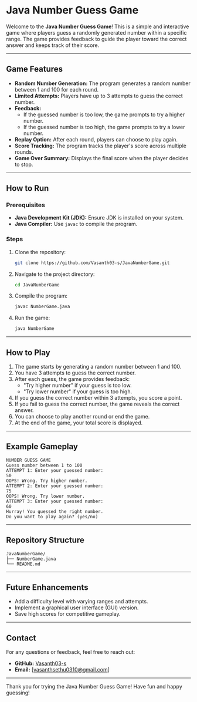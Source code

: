# Java Number Guess Game

Welcome to the **Java Number Guess Game**! This is a simple and interactive game where players guess a randomly generated number within a specific range. The game provides feedback to guide the player toward the correct answer and keeps track of their score.

---

## Game Features
- **Random Number Generation:** The program generates a random number between 1 and 100 for each round.
- **Limited Attempts:** Players have up to 3 attempts to guess the correct number.
- **Feedback:**
  - If the guessed number is too low, the game prompts to try a higher number.
  - If the guessed number is too high, the game prompts to try a lower number.
- **Replay Option:** After each round, players can choose to play again.
- **Score Tracking:** The program tracks the player's score across multiple rounds.
- **Game Over Summary:** Displays the final score when the player decides to stop.

---

## How to Run

### Prerequisites
- **Java Development Kit (JDK):** Ensure JDK is installed on your system.
- **Java Compiler:** Use `javac` to compile the program.

### Steps
1. Clone the repository:
   ```bash
   git clone https://github.com/Vasanth03-s/JavaNumberGame.git
   ```
2. Navigate to the project directory:
   ```bash
   cd JavaNumberGame
   ```
3. Compile the program:
   ```bash
   javac NumberGame.java
   ```
4. Run the game:
   ```bash
   java NumberGame
   ```

---

## How to Play
1. The game starts by generating a random number between 1 and 100.
2. You have 3 attempts to guess the correct number.
3. After each guess, the game provides feedback:
   - "Try higher number" if your guess is too low.
   - "Try lower number" if your guess is too high.
4. If you guess the correct number within 3 attempts, you score a point.
5. If you fail to guess the correct number, the game reveals the correct answer.
6. You can choose to play another round or end the game.
7. At the end of the game, your total score is displayed.

---

## Example Gameplay
```
NUMBER GUESS GAME
Guess number between 1 to 100
ATTEMPT 1: Enter your guessed number:
50
OOPS! Wrong. Try higher number.
ATTEMPT 2: Enter your guessed number:
75
OOPS! Wrong. Try lower number.
ATTEMPT 3: Enter your guessed number:
60
Hurray! You guessed the right number.
Do you want to play again? (yes/no)
```

---

## Repository Structure
```
JavaNumberGame/
├── NumberGame.java
└── README.md
```

---

## Future Enhancements
- Add a difficulty level with varying ranges and attempts.
- Implement a graphical user interface (GUI) version.
- Save high scores for competitive gameplay.

---

## Contact
For any questions or feedback, feel free to reach out:
- **GitHub:** [Vasanth03-s](https://github.com/Vasanth03-s)
- **Email:** [vasanthsethu0310@gmail.com]

---

Thank you for trying the Java Number Guess Game! Have fun and happy guessing!
